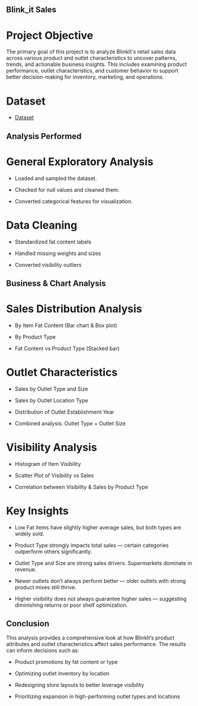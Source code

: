 ## Blink_it Sales

# Project Objective
The primary goal of this project is to analyze BlinkIt's retail sales data across various product and outlet characteristics to uncover patterns, trends, and actionable business insights. This includes examining product performance, outlet characteristics, and customer behavior to support better decision-making for inventory, marketing, and operations.

# Dataset
- <a href="https://github.com/Akashle017845/-Blink-It-Sales-Outlet-Analysis/blob/main/blinkit_data.csv">Dataset</a>

## Analysis Performed
# General Exploratory Analysis
- Loaded and sampled the dataset.

- Checked for null values and cleaned them.

- Converted categorical features for visualization.

# Data Cleaning
- Standardized fat content labels

- Handled missing weights and sizes

- Converted visibility outliers

## Business & Chart Analysis

# Sales Distribution Analysis
- By Item Fat Content (Bar chart & Box plot)

- By Product Type

- Fat Content vs Product Type (Stacked bar)

# Outlet Characteristics
- Sales by Outlet Type and Size

- Sales by Outlet Location Type

- Distribution of Outlet Establishment Year

- Combined analysis: Outlet Type + Outlet Size

# Visibility Analysis
- Histogram of Item Visibility

- Scatter Plot of Visibility vs Sales

- Correlation between Visibility & Sales by Product Type

# Key Insights
- Low Fat items have slightly higher average sales, but both types are widely sold.

- Product Type strongly impacts total sales — certain categories outperform others significantly.

- Outlet Type and Size are strong sales drivers. Supermarkets dominate in revenue.

- Newer outlets don’t always perform better — older outlets with strong product mixes still thrive.

- Higher visibility does not always guarantee higher sales — suggesting diminishing returns or poor shelf optimization.

## Conclusion
This analysis provides a comprehensive look at how BlinkIt’s product attributes and outlet characteristics affect sales performance. The results can inform decisions such as:

- Product promotions by fat content or type

- Optimizing outlet inventory by location

- Redesigning store layouts to better leverage visibility

- Prioritizing expansion in high-performing outlet types and locations
